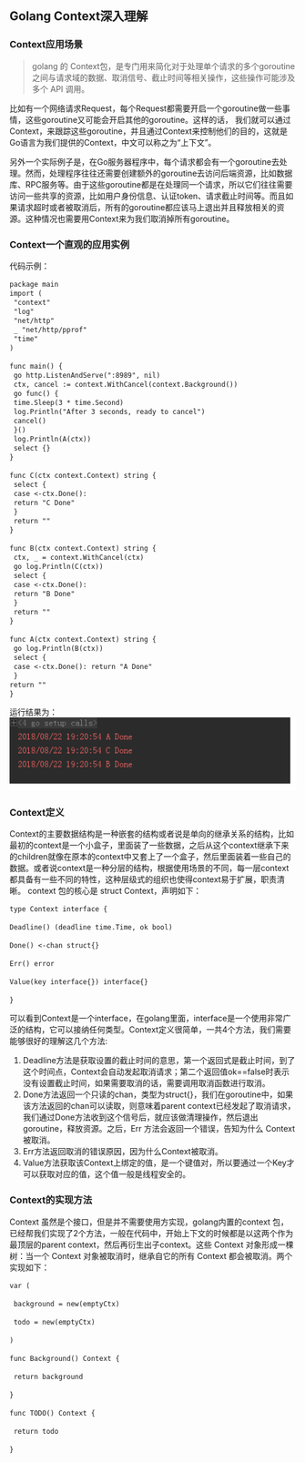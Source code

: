 ## Golang Context深入理解
### Context应用场景
>golang 的 Context包，是专门用来简化对于处理单个请求的多个goroutine之间与请求域的数据、取消信号、截止时间等相关操作，这些操作可能涉及多个 API 调用。   

比如有一个网络请求Request，每个Request都需要开启一个goroutine做一些事情，这些goroutine又可能会开启其他的goroutine。这样的话， 我们就可以通过Context，来跟踪这些goroutine，并且通过Context来控制他们的目的，这就是Go语言为我们提供的Context，中文可以称之为“上下文”。

另外一个实际例子是，在Go服务器程序中，每个请求都会有一个goroutine去处理。然而，处理程序往往还需要创建额外的goroutine去访问后端资源，比如数据库、RPC服务等。由于这些goroutine都是在处理同一个请求，所以它们往往需要访问一些共享的资源，比如用户身份信息、认证token、请求截止时间等。而且如果请求超时或者被取消后，所有的goroutine都应该马上退出并且释放相关的资源。这种情况也需要用Context来为我们取消掉所有goroutine。

### Context一个直观的应用实例
代码示例：
```
package main
import (
 "context"
 "log"
 "net/http"
 _ "net/http/pprof"
 "time"
)

func main() {
 go http.ListenAndServe(":8989", nil)
 ctx, cancel := context.WithCancel(context.Background())
 go func() {
 time.Sleep(3 * time.Second)
 log.Println("After 3 seconds, ready to cancel")
 cancel()
 }()
 log.Println(A(ctx))
 select {}
}

func C(ctx context.Context) string {
 select {
 case <-ctx.Done():
 return "C Done"
 }
 return ""
}

func B(ctx context.Context) string {
 ctx, _ = context.WithCancel(ctx)
 go log.Println(C(ctx))
 select {
 case <-ctx.Done():
 return "B Done"
 }
 return ""
}

func A(ctx context.Context) string {
 go log.Println(B(ctx)) 
 select {
 case <-ctx.Done(): return "A Done"
 } 
return ""
}

```
运行结果为：
![run result](/assets/context-eg.png)

### Context定义
Context的主要数据结构是一种嵌套的结构或者说是单向的继承关系的结构，比如最初的context是一个小盒子，里面装了一些数据，之后从这个context继承下来的children就像在原本的context中又套上了一个盒子，然后里面装着一些自己的数据。或者说context是一种分层的结构，根据使用场景的不同，每一层context都具备有一些不同的特性，这种层级式的组织也使得context易于扩展，职责清晰。
context 包的核心是 struct Context，声明如下： 
```
type Context interface {

Deadline() (deadline time.Time, ok bool)

Done() <-chan struct{}

Err() error

Value(key interface{}) interface{}

}
```
可以看到Context是一个interface，在golang里面，interface是一个使用非常广泛的结构，它可以接纳任何类型。Context定义很简单，一共4个方法，我们需要能够很好的理解这几个方法: 
 
1. Deadline方法是获取设置的截止时间的意思，第一个返回式是截止时间，到了这个时间点，Context会自动发起取消请求；第二个返回值ok==false时表示没有设置截止时间，如果需要取消的话，需要调用取消函数进行取消。
2. Done方法返回一个只读的chan，类型为struct{}，我们在goroutine中，如果该方法返回的chan可以读取，则意味着parent context已经发起了取消请求，我们通过Done方法收到这个信号后，就应该做清理操作，然后退出goroutine，释放资源。之后，Err 方法会返回一个错误，告知为什么 Context 被取消。
3. Err方法返回取消的错误原因，因为什么Context被取消。
4. Value方法获取该Context上绑定的值，是一个键值对，所以要通过一个Key才可以获取对应的值，这个值一般是线程安全的。
### Context的实现方法
Context 虽然是个接口，但是并不需要使用方实现，golang内置的context 包，已经帮我们实现了2个方法，一般在代码中，开始上下文的时候都是以这两个作为最顶层的parent context，然后再衍生出子context。这些 Context 对象形成一棵树：当一个 Context 对象被取消时，继承自它的所有 Context 都会被取消。两个实现如下：  

```
var (

 background = new(emptyCtx)

 todo = new(emptyCtx)

)

func Background() Context {

 return background

}

func TODO() Context {

 return todo

}
```



